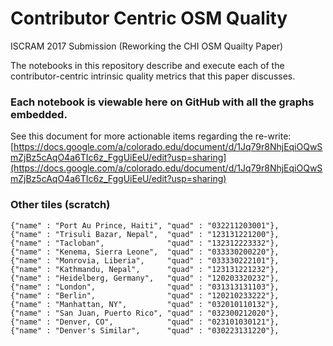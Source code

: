 Contributor Centric OSM Quality
===============================

ISCRAM 2017 Submission (Reworking the CHI OSM Quailty Paper)

The notebooks in this repository describe and execute each of the contributor-centric intrinsic quality metrics that this paper discusses.

### Each notebook is viewable here on GitHub with all the graphs embedded.

See this document for more actionable items regarding the re-write: [https://docs.google.com/a/colorado.edu/document/d/1Jq79r8NhjEqiOQwSmZjBz5cAqO4a6TIc6z_FggUiEeU/edit?usp=sharing](https://docs.google.com/a/colorado.edu/document/d/1Jq79r8NhjEqiOQwSmZjBz5cAqO4a6TIc6z_FggUiEeU/edit?usp=sharing)



### Other tiles (scratch)

    {"name" : "Port Au Prince, Haiti", "quad" : "032211203001"},
    {"name" : "Trisuli Bazar, Nepal",  "quad" : "123131221200"},
    {"name" : "Tacloban",              "quad" : "132312223332"},
    {"name" : "Kenema, Sierra Leone",  "quad" : "033330200220"},
    {"name" : "Monrovia, Liberia",     "quad" : "033330222101"},
    {"name" : "Kathmandu, Nepal",      "quad" : "123131221232"},
    {"name" : "Heidelberg, Germany",   "quad" : "120203320232"},
    {"name" : "London",                "quad" : "031313131103"},
    {"name" : "Berlin",                "quad" : "120210233222"},
    {"name" : "Manhattan, NY",         "quad" : "032010110132"},
    {"name" : "San Juan, Puerto Rico", "quad" : "032300212020"},
    {"name" : "Denver, CO",            "quad" : "023101030121"},
    {"name" : "Denver's Similar",      "quad" : "030223131220"},